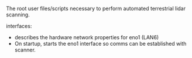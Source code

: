 The root user files/scripts necessary to perform automated terrestrial lidar scanning.

interfaces:
  - describes the hardware network properties for eno1 (LAN6)
  - On startup, starts the eno1 interface so comms can be established with scanner.
